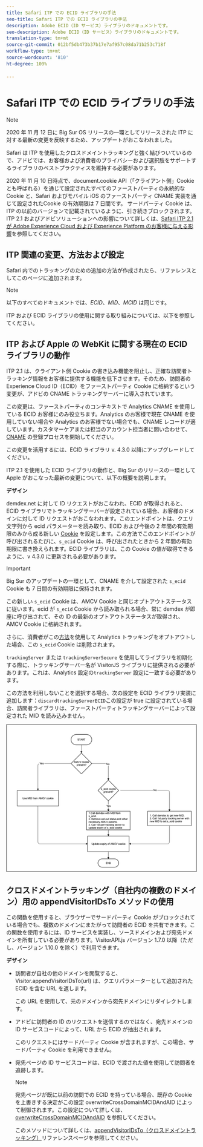```yaml
---
title: Safari ITP での ECID ライブラリの手法
seo-title: Safari ITP での ECID ライブラリの手法
description: Adobe ECID（ID サービス）ライブラリのドキュメントです。
seo-description: Adobe ECID（ID サービス）ライブラリのドキュメントです。
translation-type: tm+mt
source-git-commit: 012bf5db473b37b17e7af957c08da71b253c718f
workflow-type: tm+mt
source-wordcount: '810'
ht-degree: 100%

---
```



# Safari ITP での ECID ライブラリの手法

>[!NOTE]
>
>2020 年 11 月 12 日に Big Sur OS リリースの一環としてリリースされた ITP に対する最新の変更を反映するため、アップデートがおこなわれました。

Safari は ITP を使用したクロスドメイントラッキングと強く結びついているので、アドビでは、お客様および消費者のプライバシーおよび選択肢をサポートするライブラリのベストプラクティスを維持する必要があります。

2020 年 11 月 10 日時点で、document.cookie API（「クライアント側」Cookie とも呼ばれる）を通じて設定されたすべてのファーストパーティの永続的な Cookie と、Safari およびモバイル iOS のファーストパーティ CNAME 実装を通じて設定されたCookie の有効期限は 7 日間です。 サードパーティ Cookie は、ITP の以前のバージョンで記載されているように、引き続きブロックされます。ITP 2.1 およびアドビソリューションへの影響について詳しくは、[Safari ITP 2.1 が Adobe Experience Cloud および Experience Platform のお客様に与える影響](https://medium.com/adobetech/safari-itp-2-1-impact-on-adobe-experience-cloud-customers-9439cecb55ac)を参照してください。

## ITP 関連の変更、方法および設定

Safari 内でのトラッキングのための追加の方法が作成されたら、リファレンスとしてこのページに追加されます。

>[!NOTE]
>
> 以下のすべてのドキュメントでは、*ECID*、*MID*、*MCID* は同じです。

ITP および ECID ライブラリの使用に関する取り組みについては、以下を参照してください。

## ITP および Apple の WebKit に関する現在の ECID ライブラリの動作

ITP 2.1 は、クライアント側 Cookie の書き込み機能を阻止し、正確な訪問者トラッキング情報をお客様に提供する機能を低下させます。そのため、訪問者の Experience Cloud ID（ECID）をファーストパーティ Cookie に格納するという変更が、アドビの CNAME トラッキングサーバーに導入されています。

この変更は、ファーストパーティのコンテキストで Analytics CNAME を使用している ECID お客様にのみ役立ちます。Analytics のお客様で現在 CNAME を使用していない場合や Analytics のお客様でない場合でも、CNAME レコードが適しています。カスタマーケアまたは担当のアカウント担当者に問い合わせて、[CNAME](https://docs.adobe.com/content/help/ja-JP/core-services/interface/ec-cookies/cookies-first-party.html) の登録プロセスを開始してください。

この変更を活用するには、ECID ライブラリ v. 4.3.0 以降にアップグレードしてください。

ITP 2.1 を使用した ECID ライブラリの動作と、Big Sur のリリースの一環として Apple がおこなった最新の変更について、以下の概要を説明します。

**デザイン**

demdex.net に対して ID リクエストがおこなわれ、ECID が取得されると、ECID ライブラリでトラッキングサーバーが設定されている場合、お客様のドメインに対して ID リクエストがおこなわれます。このエンドポイントは、クエリ文字列から ecid パラメーターを読み取り、ECID および今後の 2 年間の有効期限のみから成る新しい [Cookie](/help/introduction/cookies.md) を設定します。この方法でこのエンドポイントが呼び出されるたびに、`s_ecid` Cookie は、呼び出されたときから 2 年間の有効期限に書き換えられます。ECID ライブラリは、この Cookie の値が取得できるように、v 4.3.0 に更新される必要があります。

>[!IMPORTANT]
>
>Big Sur のアップデートの一環として、CNAME を介して設定された `s_ecid` Cookie も 7 日間の有効期限に保持されます。

この新しい `s_ecid` Cookie は、AMCV Cookie と同じオプトアウトステータスに従います。ecid が `s_ecid` Cookie から読み取られる場合、常に demdex が即座に呼び出されて、その ID の最新のオプトアウトステータスが取得され、AMCV Cookie に格納されます。

さらに、消費者がこの[方法](https://docs.adobe.com/content/help/ja-JP/analytics/implementation/js/opt-out.html)を使用して Analytics トラッキングをオプトアウトした場合、この `s_ecid` Cookie は削除されます。

`trackingServer` または `trackingServerSecure` を使用してライブラリを初期化する際に、トラッキングサーバー名が VisitorJS ライブラリに提供される必要があります。これは、Analytics 設定の`trackingServer` 設定に一致する必要があります。

この方法を利用しないことを選択する場合、次の設定を ECID ライブラリ実装に追加します：`discardtrackingServerECID`この設定が true に設定されている場合、訪問者ライブラリは、ファーストパーティトラッキングサーバーによって設定された MID を読み込みません。

![](assets/itp-proposal-v1.png)

## クロスドメイントラッキング（自社内の複数のドメイン）用の appendVisitorIDsTo メソッドの使用

この関数を使用すると、ブラウザーでサードパーティ Cookie がブロックされている場合でも、複数のドメインにまたがって訪問者の ECID を共有できます。この関数を使用するには、ID サービスを実装し、ソースドメインおよび宛先ドメインを所有している必要があります。VisitorAPI.js バージョン 1.7.0 以降（ただし、バージョン 1.10.0 を除く）で利用できます。

**デザイン**

* 訪問者が自社の他のドメインを閲覧すると、Visitor.appendVisitorIDsTo(url) は、クエリパラメーターとして追加された ECID を含む URL を返します。

   この URL を使用して、元のドメインから宛先ドメインにリダイレクトします。

* アドビに訪問者の ID のリクエストを送信するのではなく、宛先ドメインの ID サービスコードによって、URL から ECID が抽出されます。

   このリクエストにはサードパーティ Cookie が含まれますが、この場合、サードパーティ Cookie を利用できません。

* 宛先ページの ID サービスコードは、ECID で渡された値を使用して訪問者を追跡します。

   >[!NOTE]
   >宛先ページが既に以前の訪問での ECID を持っている場合、既存の Cookie を上書きする決定がこの設定 overwriteCrossDomainMCIDAndAID によって制御されます。この設定について詳しくは、[overwriteCrossDomainMCIDAndAID](/help/library/function-vars/overwrite-visitor-id.md) を参照してください。
   >
   >このメソッドについて詳しくは、[appendVisitorIDsTo（クロスドメイントラッキング）](/help/library/get-set/appendvisitorid.md)リファレンスページを参照してください。
